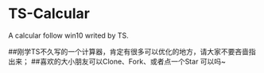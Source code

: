 # TS-Calcular
A calcular follow win10 writed by TS.


##刚学TS不久写的一个计算器，肯定有很多可以优化的地方，请大家不要吝啬指出来；
##喜欢的大小朋友可以Clone、Fork、或者点一个Star 可以吗~
